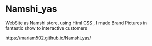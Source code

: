 # Namshi_yas
WebSite as Namshi store, using Html CSS , I made Brand Pictures in fantastic show to interactive customers 


https://mariam502.github.io/Namshi_yas/
